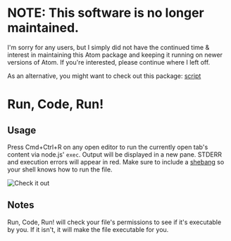 # NOTE: This software is no longer maintained.
I'm sorry for any users, but I simply did not have the continued time & interest in maintaining this Atom package and keeping it running on newer versions of Atom. If you're interested, please continue where I left off. 

As an alternative, you might want to check out this package: [script](https://atom.io/packages/script)

# Run, Code, Run!

## Usage
Press Cmd+Ctrl+R on any open editor to run the currently open tab's content via node.js' `exec`.
Output will be displayed in a new pane. STDERR and execution errors will appear in red. Make sure to include a [shebang](http://en.wikipedia.org/wiki/Shebang_%28Unix%29) so your shell knows how to run the file.


![Check it out](http://i.imgur.com/f0tHAQW.gif)

## Notes
Run, Code, Run! will check your file's permissions to see if it's executable by you. If it isn't, it will make the file executable for you.
